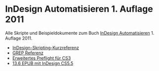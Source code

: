 # InDesign Automatisieren 1. Auflage 2011 

Alle Skripte und Beispieldokumente zum Buch [InDesign Automatisieren](http://www.indesignjs.de) 1. Auflage 2011.

* [InDesign-Skripting-Kurzreferenz](https://github.com/grefel/indesignjs/blob/version1/13-6_EPUB_mit_CS5-5.pdf)
* [GREP Referenz](https://github.com/grefel/indesignjs/blob/version1/13-6_EPUB_mit_CS5-5.pdf)
* [Erweitertes Preflight für CS3](https://github.com/grefel/indesignjs/blob/version1/zkapitel_4-6.pdf)
* [13.6 EPUB mit InDesign CS5.5](https://github.com/grefel/indesignjs/blob/version1/13-6_EPUB_mit_CS5-5.pdf)